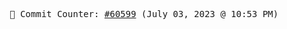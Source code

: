 <p align="center">
    <samp>
        📮 Commit Counter: <a href="https://github.com/Javascript-void0/Javascript-void0/commits/main">#60599</a> (July 03, 2023 @ 10:53 PM)
    </samp>
</p>